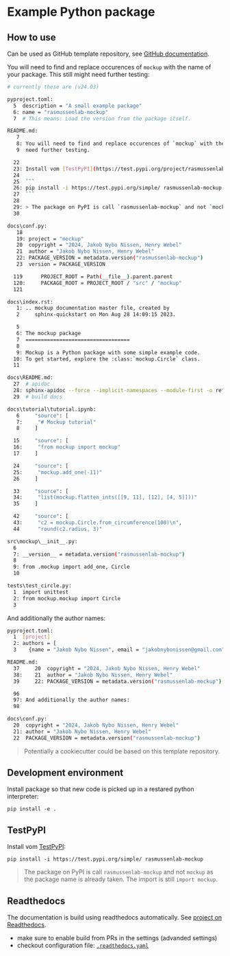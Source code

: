 # Example Python package

## How to use

Can be used as GitHub template repository,
see [GitHub documentation](https://docs.github.com/en/repositories/creating-and-managing-repositories/creating-a-repository-from-a-template).

You will need to find and replace occurences of `mockup` with the name of your package. This still might
need further testing:

```bash
# currently these are (v24.03)

pyproject.toml:
  5  description = "A small example package"
  6: name = "rasmussenlab-mockup"
  7  # This means: Load the version from the package itself.

README.md:
   7  
   8: You will need to find and replace occurences of `mockup` with the name of your package. This still might
   9  need further testing.

  22  
  23: Install vom [TestPyPI](https://test.pypi.org/project/rasmussenlab-mockup):
  24  
  25  ```
  26: pip install -i https://test.pypi.org/simple/ rasmussenlab-mockup
  27  ```
  28  
  29: > The package on PyPI is call `rasmussenlab-mockup` and not `mockup` as the package name is already taken. The import is still `import mockup`.
  30  

docs\conf.py:
   18  
   19: project = "mockup"
   20  copyright = "2024, Jakob Nybo Nissen, Henry Webel"
   21  author = "Jakob Nybo Nissen, Henry Webel"
   22: PACKAGE_VERSION = metadata.version("rasmussenlab-mockup")
   23  version = PACKAGE_VERSION

  119      PROJECT_ROOT = Path(__file__).parent.parent
  120:     PACKAGE_ROOT = PROJECT_ROOT / "src" / "mockup"
  121  

docs\index.rst:
   1: .. mockup documentation master file, created by
   2     sphinx-quickstart on Mon Aug 28 14:09:15 2023.

   5  
   6: The mockup package
   7  ==================================
   8  
   9: Mockup is a Python package with some simple example code.
  10: To get started, explore the :class:`mockup.Circle` class.
  11  

docs\README.md:
  27  # apidoc
  28: sphinx-apidoc --force --implicit-namespaces --module-first -o reference ../src/mockup
  29  # build docs

docs\tutorial\tutorial.ipynb:
   6     "source": [
   7:     "# Mockup tutorial"
   8     ]

  15     "source": [
  16:     "from mockup import mockup"
  17     ]

  24     "source": [
  25:     "mockup.add_one(-11)"
  26     ]

  33     "source": [
  34:     "list(mockup.flatten_ints([[9, 11], [12], [4, 5]]))"
  35     ]

  42     "source": [
  43:     "c2 = mockup.Circle.from_circumference(100)\n",
  44      "round(c2.radius, 3)"

src\mockup\__init__.py:
  6  
  7: __version__ = metadata.version("rasmussenlab-mockup")
  8  
  9: from .mockup import add_one, Circle
  10  

tests\test_circle.py:
  1  import unittest
  2: from mockup.mockup import Circle
  3  
```

And additionally the author names:

```bash
pyproject.toml:
  1  [project]
  2: authors = [
  3    {name = "Jakob Nybo Nissen", email = "jakobnybonissen@gmail.com"},

README.md:
  37     20  copyright = "2024, Jakob Nybo Nissen, Henry Webel"
  38:    21  author = "Jakob Nybo Nissen, Henry Webel"
  39     22: PACKAGE_VERSION = metadata.version("rasmussenlab-mockup")

  96  
  97: And additionally the author names:
  98  

docs\conf.py:
  20  copyright = "2024, Jakob Nybo Nissen, Henry Webel"
  21: author = "Jakob Nybo Nissen, Henry Webel"
  22  PACKAGE_VERSION = metadata.version("rasmussenlab-mockup")
```

> Potentially a cookiecutter could be based on this template repository.

## Development environment

Install package so that new code is picked up in a restared python interpreter:

```
pip install -e .
```

## TestPyPI

Install vom [TestPyPI](https://test.pypi.org/project/rasmussenlab-mockup):

```
pip install -i https://test.pypi.org/simple/ rasmussenlab-mockup
```

> The package on PyPI is call `rasmussenlab-mockup` and not `mockup` as the package name is already taken. The import is still `import mockup`.

## Readthedocs

The documentation is build using readthedocs automatically. See 
[project on Readthedocs](https://readthedocs.org/projects/rasmussenlab-python-package/).

- make sure to enable build from PRs in the settings (advanded settings)
- checkout configuration file: [`.readthedocs.yaml`](.readthedocs.yaml)